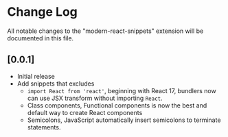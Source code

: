 # Change Log

All notable changes to the "modern-react-snippets" extension will be documented in this file.

## [0.0.1]

- Initial release
- Add snippets that excludes
  - `import React from 'react'`, beginning with React 17, bundlers now can use
    JSX transform without importing `React`.
  - Class components, Functional components is now the best and default way to
    create React components
  - Semicolons, JavaScript automatically insert semicolons to terminate
    statements.
